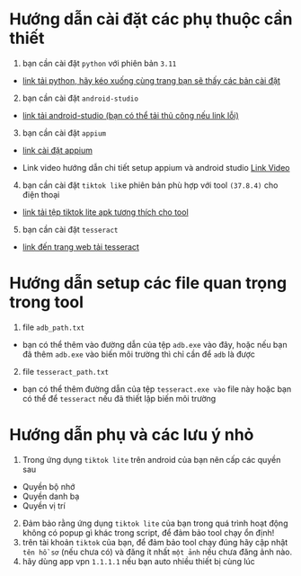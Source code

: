 # Hướng dẫn cài đặt các phụ thuộc cần thiết
1. bạn cần cài đặt ```python``` với phiên bản ```3.11```
- [link tải python, hãy kéo xuống cùng trang bạn sẽ thấy các bản cài đặt](https://www.python.org/downloads/release/python-3110/)

2. bạn cần cài đặt ```android-studio```
- [link tải android-studio (bạn có thể tải thủ công nếu link lỗi)](https://developer.android.com/studio?gad_source=1&gclid=CjwKCAiA5Ka9BhB5EiwA1ZVtvG3pfLygEY-iGi0KHeQFqXem0MrQMpZ5JksOcjQt8eDMFLx8SwDjbBoC7oAQAvD_BwE&gclsrc=aw.ds)

3. bạn cần cài đặt ```appium```
- [link cài đặt appium](https://github.com/appium/appium-desktop/releases/tag/v1.22.3-4)

- Link video hướng dẫn chi tiết setup appium và android studio [Link Video](https://youtu.be/oqaJvdIQ7JQ?si=Zc_kqeJcMMiULRZ8)

4. bạn cần cài đặt ```tiktok lik```e phiên bản phù hợp với tool ```(37.8.4)``` cho điện thoại
- [link tải tệp tiktok lite apk tương thích cho tool](https://apkpure.com/vn/tiktok-lite-2024/com.zhiliaoapp.musically.go/downloading)

5. bạn cần cài đặt ```tesseract```
- [link đến trang web tải tesseract](https://sourceforge.net/projects/tesseract-ocr.mirror/)

# Hướng dẫn setup các file quan trọng trong tool
1. file ```adb_path.txt```
- bạn có thể thêm vào đường dẫn của tệp ```adb.exe``` vào đây, hoặc nếu bạn đã thêm ```adb.exe``` vào biến môi trường thì chỉ cần để ```adb``` là được
2. file ```tesseract_path.txt```
- bạn có thể thêm đường dẫn của tệp ```tesseract.exe vào``` file này hoặc bạn có thể để ```tesseract``` nếu đã thiết lập biến môi trường

# Hướng dẫn phụ và các lưu ý nhỏ
1. Trong ứng dụng ```tiktok lite``` trên android của bạn nên cấp các quyền sau
- Quyền bộ nhớ
- Quyền danh bạ
- Quyền vị trí
2. Đảm bảo rằng ứng dụng ```tiktok lite``` của bạn trong quá trình hoạt động không có popup gì khác trong script, để đảm bảo tool chạy ổn định!
3. trên tài khoản ```tiktok``` của bạn, để đảm bảo tool chạy đúng hãy cập nhật ```tên hồ sơ``` (nếu chưa có) và đăng ít nhất ```một ảnh``` nếu chưa đăng ảnh nào.
4. hãy dùng app vpn ```1.1.1.1``` nếu bạn auto nhiều thiết bị cùng lúc
